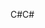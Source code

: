 <span data-ttu-id="d4975-101">C#</span><span class="sxs-lookup"><span data-stu-id="d4975-101">C#</span></span>